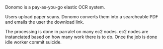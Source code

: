 Donomo is a pay-as-you-go elastic OCR system.

Users upload paper scans. Donomo converts them into a searcheable PDF and emails the user the download link.

The processing is done in parralel on many ec2 nodes. ec2 nodes are instanciated based on how many work there is to do. Once the job is done idle worker commit suicide.

